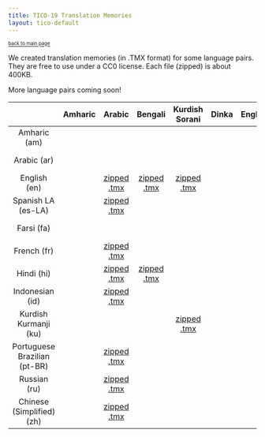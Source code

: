 ```yaml
---
title: TICO-19 Translation Memories
layout: tico-default
---
```


<sup><sub>[back to main page](index.html) </sub></sup>


We created translation memories (in .TMX format) for some language pairs.
They are free to use under a CC0 license.
Each file (zipped) is about 400KB.

More language pairs coming soon!

|    | Amharic | Arabic | Bengali | Kurdish Sorani | Dinka | English | Spanish LA | Farsi | French | Nigerian Fulfulde | Hausa | Hindi | Indonesian | Khmer (Central) | Kanuri | Kurdish Kurmanji  | Luganda | Lingala | Marathi | Malay | Myanmar | Nepali | Nuer | Oromo | Dari | Portuguese Brazilian | Pashto | Russian | Kinyarwanda | Somali | Swahili | Tamil | Tigrinya | Tagalog | Urdu | Chinese (Simplified) | Zulu |
| :---: | :---: | :---: | :---: | :---: | :---: | :---: | :---: | :---: | :---: | :---: | :---: | :---: | :---: | :---: | :---: | :---: | :---: | :---: | :---: | :---: | :---: | :---: | :---: | :---: | :---: | :---: | :---: | :---: | :---: | :---: | :---: | :---: | :---: | :---: | :---: | :---: | :---: | 
| Amharic (am) |   |  |  |  |  |  |  |  |  |  |  |  |  |  |  |  |  |  |  |  |  |  |  | [zipped .tmx](data/TM/all.am-om.tmx.zip) |  |  |  |  |  |  |  |  | [zipped .tmx](data/TM/all.am-ti.tmx.zip) |  |  |  |  |
| Arabic (ar) |   |  |  |  |  |  | [zipped .tmx](data/TM/all.ar-es-LA.tmx.zip) |  | [zipped .tmx](data/TM/all.ar-fr.tmx.zip) |  |  | [zipped .tmx](data/TM/all.ar-hi.tmx.zip) | [zipped .tmx](data/TM/all.ar-id.tmx.zip) |  |  |  |  |  |  |  |  |  |  |  |  | [zipped .tmx](data/TM/all.ar-pt-BR.tmx.zip) |  | [zipped .tmx](data/TM/all.ar-ru.tmx.zip) |  |  |  |  |  |  |  | [zipped .tmx](data/TM/all.ar-zh.tmx.zip) |  |
| English (en) |   | [zipped .tmx](data/TM/all.en-ar.tmx.zip) | [zipped .tmx](data/TM/all.en-bn.tmx.zip) | [zipped .tmx](data/TM/all.en-ckb.tmx.zip) |  |  | [zipped .tmx](data/TM/all.en-es-LA.tmx.zip) | [zipped .tmx](data/TM/all.en-fa.tmx.zip) | [zipped .tmx](data/TM/all.en-fr.tmx.zip) |  | [zipped .tmx](data/TM/all.en-ha.tmx.zip) | [zipped .tmx](data/TM/all.en-hi.tmx.zip) | [zipped .tmx](data/TM/all.en-id.tmx.zip) |  |  | [zipped .tmx](data/TM/all.en-ku.tmx.zip) | [zipped .tmx](data/TM/all.en-lg.tmx.zip) | [zipped .tmx](data/TM/all.en-ln.tmx.zip) | [zipped .tmx](data/TM/all.en-mr.tmx.zip) | [zipped .tmx](data/TM/all.en-ms.tmx.zip) | [zipped .tmx](data/TM/all.en-my.tmx.zip) | [zipped .tmx](data/TM/all.en-ne.tmx.zip) |  | [zipped .tmx](data/TM/all.en-om.tmx.zip) | [zipped .tmx](data/TM/all.en-prs.tmx.zip) | [zipped .tmx](data/TM/all.en-pt-BR.tmx.zip) |  | [zipped .tmx](data/TM/all.en-ru.tmx.zip) | [zipped .tmx](data/TM/all.en-rw.tmx.zip) | [zipped .tmx](data/TM/all.en-so.tmx.zip) | [zipped .tmx](data/TM/all.en-sw.tmx.zip) |  | [zipped .tmx](data/TM/all.en-ti.tmx.zip) | [zipped .tmx](data/TM/all.en-tl.tmx.zip) | [zipped .tmx](data/TM/all.en-ur.tmx.zip) | [zipped .tmx](data/TM/all.en-zh.tmx.zip) | [zipped .tmx](data/TM/all.en-zu.tmx.zip) |
| Spanish LA (es-LA) |   | [zipped .tmx](data/TM/all.es-LA-ar.tmx.zip) |  |  |  |  |  |  | [zipped .tmx](data/TM/all.es-LA-fr.tmx.zip) |  |  | [zipped .tmx](data/TM/all.es-LA-hi.tmx.zip) | [zipped .tmx](data/TM/all.es-LA-id.tmx.zip) |  |  |  |  |  |  |  |  |  |  |  |  | [zipped .tmx](data/TM/all.es-LA-pt-BR.tmx.zip) |  | [zipped .tmx](data/TM/all.es-LA-ru.tmx.zip) |  |  |  |  |  |  |  | [zipped .tmx](data/TM/all.es-LA-zh.tmx.zip) |  |
| Farsi (fa) |   |  |  |  |  |  |  |  |  |  |  |  |  |  |  |  |  |  |  |  |  |  |  |  | [zipped .tmx](data/TM/all.fa-prs.tmx.zip) |  |  |  |  |  |  |  |  |  |  |  |  |
| French (fr) |   | [zipped .tmx](data/TM/all.fr-ar.tmx.zip) |  |  |  |  | [zipped .tmx](data/TM/all.fr-es-LA.tmx.zip) |  |  |  |  | [zipped .tmx](data/TM/all.fr-hi.tmx.zip) | [zipped .tmx](data/TM/all.fr-id.tmx.zip) |  |  |  | [zipped .tmx](data/TM/all.fr-lg.tmx.zip) | [zipped .tmx](data/TM/all.fr-ln.tmx.zip) |  |  |  |  |  |  |  | [zipped .tmx](data/TM/all.fr-pt-BR.tmx.zip) |  | [zipped .tmx](data/TM/all.fr-ru.tmx.zip) | [zipped .tmx](data/TM/all.fr-rw.tmx.zip) |  | [zipped .tmx](data/TM/all.fr-sw.tmx.zip) |  |  |  |  | [zipped .tmx](data/TM/all.fr-zh.tmx.zip) | [zipped .tmx](data/TM/all.fr-zu.tmx.zip) |
| Hindi (hi) |   | [zipped .tmx](data/TM/all.hi-ar.tmx.zip) | [zipped .tmx](data/TM/all.hi-bn.tmx.zip) |  |  |  | [zipped .tmx](data/TM/all.hi-es-LA.tmx.zip) |  | [zipped .tmx](data/TM/all.hi-fr.tmx.zip) |  |  |  | [zipped .tmx](data/TM/all.hi-id.tmx.zip) |  |  |  |  |  | [zipped .tmx](data/TM/all.hi-mr.tmx.zip) |  |  |  |  |  |  | [zipped .tmx](data/TM/all.hi-pt-BR.tmx.zip) |  | [zipped .tmx](data/TM/all.hi-ru.tmx.zip) |  |  |  |  |  |  | [zipped .tmx](data/TM/all.hi-ur.tmx.zip) | [zipped .tmx](data/TM/all.hi-zh.tmx.zip) |  |
| Indonesian (id) |   | [zipped .tmx](data/TM/all.id-ar.tmx.zip) |  |  |  |  | [zipped .tmx](data/TM/all.id-es-LA.tmx.zip) |  | [zipped .tmx](data/TM/all.id-fr.tmx.zip) |  |  | [zipped .tmx](data/TM/all.id-hi.tmx.zip) |  |  |  |  |  |  |  |  |  |  |  |  |  | [zipped .tmx](data/TM/all.id-pt-BR.tmx.zip) |  | [zipped .tmx](data/TM/all.id-ru.tmx.zip) |  |  |  |  |  |  |  | [zipped .tmx](data/TM/all.id-zh.tmx.zip) |  |
| Kurdish Kurmanji  (ku) |   |  |  | [zipped .tmx](data/TM/all.ku-ckb.tmx.zip) |  |  |  |  |  |  |  |  |  |  |  |  |  |  |  |  |  |  |  |  |  |  |  |  |  |  |  |  |  |  |  |  |  |
| Portuguese Brazilian (pt-BR) |   | [zipped .tmx](data/TM/all.pt-BR-ar.tmx.zip) |  |  |  |  | [zipped .tmx](data/TM/all.pt-BR-es-LA.tmx.zip) |  | [zipped .tmx](data/TM/all.pt-BR-fr.tmx.zip) |  |  | [zipped .tmx](data/TM/all.pt-BR-hi.tmx.zip) | [zipped .tmx](data/TM/all.pt-BR-id.tmx.zip) |  |  |  |  |  |  |  |  |  |  |  |  |  |  | [zipped .tmx](data/TM/all.pt-BR-ru.tmx.zip) |  |  |  |  |  |  |  | [zipped .tmx](data/TM/all.pt-BR-zh.tmx.zip) |  |
| Russian (ru) |   | [zipped .tmx](data/TM/all.ru-ar.tmx.zip) |  |  |  |  | [zipped .tmx](data/TM/all.ru-es-LA.tmx.zip) |  | [zipped .tmx](data/TM/all.ru-fr.tmx.zip) |  |  | [zipped .tmx](data/TM/all.ru-hi.tmx.zip) | [zipped .tmx](data/TM/all.ru-id.tmx.zip) |  |  |  |  |  |  |  |  |  |  |  |  | [zipped .tmx](data/TM/all.ru-pt-BR.tmx.zip) |  |  |  |  |  |  |  |  |  | [zipped .tmx](data/TM/all.ru-zh.tmx.zip) |  |
| Chinese (Simplified) (zh) |   | [zipped .tmx](data/TM/all.zh-ar.tmx.zip) |  |  |  |  | [zipped .tmx](data/TM/all.zh-es-LA.tmx.zip) |  | [zipped .tmx](data/TM/all.zh-fr.tmx.zip) |  |  | [zipped .tmx](data/TM/all.zh-hi.tmx.zip) | [zipped .tmx](data/TM/all.zh-id.tmx.zip) |  |  |  |  |  |  |  |  |  |  |  |  | [zipped .tmx](data/TM/all.zh-pt-BR.tmx.zip) |  | [zipped .tmx](data/TM/all.zh-ru.tmx.zip) |  |  |  |  |  |  |  |  |  |
